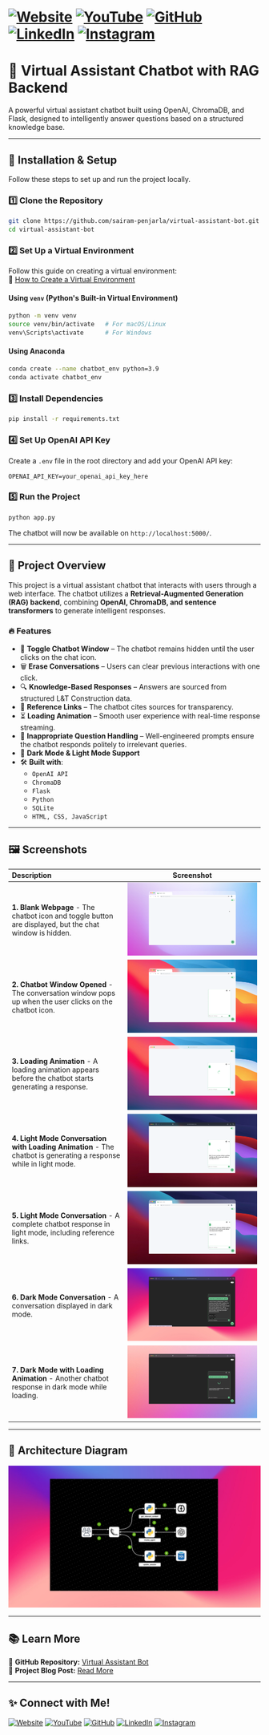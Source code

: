 # [![Website](https://img.shields.io/badge/Website-Visit-brightgreen)](https://psairam9301.wixsite.com/website) [![YouTube](https://img.shields.io/badge/YouTube-Subscribe-red)](https://www.youtube.com/@sairampenjarla) [![GitHub](https://img.shields.io/badge/GitHub-Explore-black)](https://github.com/sairam-penjarla) [![LinkedIn](https://img.shields.io/badge/LinkedIn-Connect-blue)](https://www.linkedin.com/in/sairam-penjarla-b5041b121/) [![Instagram](https://img.shields.io/badge/Instagram-Follow-ff69b4)](https://www.instagram.com/sairam.ipynb/)

# 🔹 Virtual Assistant Chatbot with RAG Backend

A powerful virtual assistant chatbot built using OpenAI, ChromaDB, and Flask, designed to intelligently answer questions based on a structured knowledge base.

---

## 🚀 Installation & Setup

Follow these steps to set up and run the project locally.

### 1️⃣ Clone the Repository

```bash
git clone https://github.com/sairam-penjarla/virtual-assistant-bot.git
cd virtual-assistant-bot
```

### 2️⃣ Set Up a Virtual Environment

Follow this guide on creating a virtual environment:  
🔗 [How to Create a Virtual Environment](https://sairampenjarla.notion.site/Environment-171d56a2fc2780dd9efcd4cef331fa2c)

#### Using `venv` (Python's Built-in Virtual Environment)
```bash
python -m venv venv
source venv/bin/activate   # For macOS/Linux
venv\Scripts\activate      # For Windows
```

#### Using Anaconda
```bash
conda create --name chatbot_env python=3.9
conda activate chatbot_env
```

### 3️⃣ Install Dependencies
```bash
pip install -r requirements.txt
```

### 4️⃣ Set Up OpenAI API Key  
Create a `.env` file in the root directory and add your OpenAI API key:

```
OPENAI_API_KEY=your_openai_api_key_here
```

### 5️⃣ Run the Project
```bash
python app.py
```

The chatbot will now be available on `http://localhost:5000/`.

---

## 📌 Project Overview

This project is a virtual assistant chatbot that interacts with users through a web interface. The chatbot utilizes a **Retrieval-Augmented Generation (RAG) backend**, combining **OpenAI, ChromaDB, and sentence transformers** to generate intelligent responses.

### 🔥 Features

- 💬 **Toggle Chatbot Window** – The chatbot remains hidden until the user clicks on the chat icon.
- 🗑️ **Erase Conversations** – Users can clear previous interactions with one click.
- 🔍 **Knowledge-Based Responses** – Answers are sourced from structured L&T Construction data.
- 🔗 **Reference Links** – The chatbot cites sources for transparency.
- ⏳ **Loading Animation** – Smooth user experience with real-time response streaming.
- 🚫 **Inappropriate Question Handling** – Well-engineered prompts ensure the chatbot responds politely to irrelevant queries.
- 🎨 **Dark Mode & Light Mode Support**
- 🛠️ **Built with**:
  - `OpenAI API`
  - `ChromaDB`
  - `Flask`
  - `Python`
  - `SQLite`
  - `HTML, CSS, JavaScript`

---

## 🖼️ Screenshots

| **Description** | **Screenshot** |
|:--------------|:--------------:|
| **1. Blank Webpage** - The chatbot icon and toggle button are displayed, but the chat window is hidden. | ![Blank Webpage](media/screenshot_1.png) |
| **2. Chatbot Window Opened** - The conversation window pops up when the user clicks on the chatbot icon. | ![Chatbot Window](media/screenshot_2.png) |
| **3. Loading Animation** - A loading animation appears before the chatbot starts generating a response. | ![Loading Animation](media/screenshot_3.png) |
| **4. Light Mode Conversation with Loading Animation** - The chatbot is generating a response while in light mode. | ![Light Mode with Loading](media/screenshot_4.png) |
| **5. Light Mode Conversation** - A complete chatbot response in light mode, including reference links. | ![Light Mode Response](media/screenshot_5.png) |
| **6. Dark Mode Conversation** - A conversation displayed in dark mode. | ![Dark Mode Conversation](media/screenshot_6.png) |
| **7. Dark Mode with Loading Animation** - Another chatbot response in dark mode while loading. | ![Dark Mode with Loading](media/screenshot_7.png) |

---

## 📖 Architecture Diagram

![Architecture](media/architecture.png)

---

## 📚 Learn More

🔗 **GitHub Repository:** [Virtual Assistant Bot](https://github.com/sairam-penjarla/virtual-assistant-bot/)  
🔗 **Project Blog Post:** [Read More](https://sairampenjarla.notion.site/Virtual-Assistant-19ad56a2fc27802984c5e0287e4aec30?pvs=4)  

---

## ✨ Connect with Me!

[![Website](https://img.shields.io/badge/Website-Visit-brightgreen)](https://psairam9301.wixsite.com/website)   [![YouTube](https://img.shields.io/badge/YouTube-Subscribe-red)](https://www.youtube.com/@sairampenjarla)   [![GitHub](https://img.shields.io/badge/GitHub-Explore-black)](https://github.com/sairam-penjarla)   [![LinkedIn](https://img.shields.io/badge/LinkedIn-Connect-blue)](https://www.linkedin.com/in/sairam-penjarla-b5041b121/)   [![Instagram](https://img.shields.io/badge/Instagram-Follow-ff69b4)](https://www.instagram.com/sairam.ipynb/)  